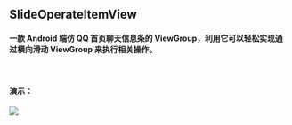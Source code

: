 ## SlideOperateItemView
#### 一款 Android 端仿 QQ 首页聊天信息条的 ViewGroup，利用它可以轻松实现通过横向滑动 ViewGroup 来执行相关操作。
 
#### 演示：

![](https://github.com/StarkZhidian/SlideOperateItemView/blob/master/SlideOperateItemView.gif)
